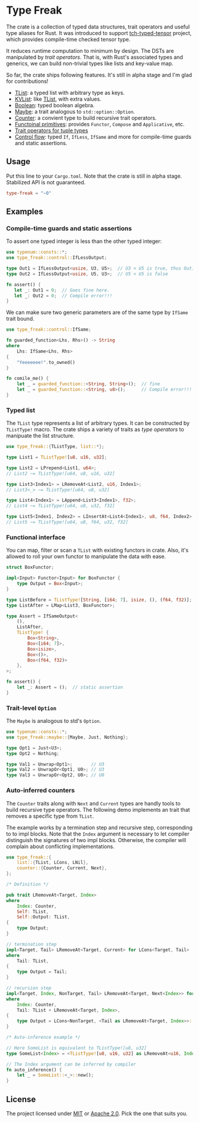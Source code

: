 # Type Freak

The crate is a collection of typed data structures, trait operators and
useful type aliases for Rust.
It was introduced to support [tch-typed-tensor](https://github.com/jerry73204/tch-typed-tensor) project,
which provides compile-time checked tensor type.

It reduces runtime computation to minimum by design.
The DSTs are manipulated by _trait operators_.
That is, with Rust's associated types and generics,
we can build non-trivial types like lists and key-value map.

So far, the crate ships following features. It's still in alpha stage and I'm glad for contributions!

- [TList](src/list/mod.rs): a typed list with arbitrary type as keys.
- [KVList](src/kvlist/mod.rs): like [TList](src/list/mod.rs), with extra values.
- [Boolean](src/boolean.rs): typed boolean algebra.
- [Maybe](src/maybe.rs): a trait analogous to `std::option::Option`.
- [Counter](src/counter.rs): a convient type to build recursive trait operators.
- [Functoinal primitives](src/functional/mod.rs): provides `Functor`, `Compose` and `Applicative`, etc.
- [Trait operators for tuple types](src/tuple.rs)
- [Control flow](src/control.rs): typed `If`, `IfLess`, `IfSame` and more for compile-time guards and static assertions.

## Usage

Put this line to your `Cargo.toml`. Note that the crate is still in alpha stage.
Stabilized API is not guaranteed.

```toml
type-freak = "~0"
```

## Examples

### Compile-time guards and static assertions

To assert one typed integer is less than the other typed integer:

```rust
use typenum::consts::*;
use type_freak::control::IfLessOutput;

type Out1 = IfLessOutput<usize, U3, U5>;  // U3 < U5 is true, thus Out1 ~= usize
type Out2 = IfLessOutput<usize, U5, U3>;  // U5 < U5 is false

fn assert() {
   let _: Out1 = 0;  // Goes fine here.
   let _: Out2 = 0;  // Compile error!!!
}
 ```

We can make sure two generic parameters are of the same type by `IfSame`
trait bound.

```rust
use type_freak::control::IfSame;

fn guarded_function<Lhs, Rhs>() -> String
where
    Lhs: IfSame<Lhs, Rhs>
{
    "Yeeeeeee!".to_owned()
}

fn comile_me() {
    let _ = guarded_function::<String, String>();  // fine
    let _ = guarded_function::<String, u8>();      // Compile error!!!
}
```

### Typed list

The `TList` type represents a list of arbitrary types. It can be constructed
by `TListType!` macro. The crate ships a variety of traits as _type operators_ to
manipuate the list structure.

```rust
use type_freak::{TListType, list::*};

type List1 = TListType![u8, u16, u32];

type List2 = LPrepend<List1, u64>;
// List2 ~= TListType![u64, u8, u16, u32]

type List3<Index1> = LRemoveAt<List2, u16, Index1>;
// List3<_> ~= TListType![u64, u8, u32]

type List4<Index1> = LAppend<List3<Index1>, f32>;
// List4 ~= TListType![u64, u8, u32, f32]

type List5<Index1, Index2> = LInsertAt<List4<Index1>, u8, f64, Index2>;
// List5 ~= TListType![u64, u8, f64, u32, f32]
```

### Functional interface

You can map, filter or scan a `TList` with existing functors in crate.
Also, it's allowed to roll your own functor to manipulate the data with ease.

```rust
struct BoxFunctor;

impl<Input> Functor<Input> for BoxFunctor {
    type Output = Box<Input>;
}

type ListBefore = TListType![String, [i64; 7], isize, (), (f64, f32)];
type ListAfter = LMap<List3, BoxFunctor>;

type Assert = IfSameOutput<
    (),
    ListAfter,
    TListType! {
        Box<String>,
        Box<[i64; 7]>,
        Box<isize>,
        Box<()>,
        Box<(f64, f32)>
    },
>;

fn assert() {
    let _: Assert = ();  // static assertion
}
```

### Trait-level `Option`

The `Maybe` is analogous to std's `Option`.

```rust
use typenum::consts::*;
use type_freak::maybe::{Maybe, Just, Nothing};

type Opt1 = Just<U3>;
type Opt2 = Nothing;

type Val1 = Unwrap<Opt1>;       // U3
type Val2 = UnwrapOr<Opt1, U0>; // U3
type Val3 = UnwrapOr<Opt2, U0>; // U0
```

### Auto-inferred counters

The `Counter` traits along with `Next` and `Current` types are handly
tools to build recursive type operators. The following demo implements
an trait that removes a specific type from `TList`.

The example works by a termination step and recursive step, corresponding
to to impl blocks. Note that the `Index` argument is necessary to let compiler
distinguish the signatures of two impl blocks. Otherwise, the compiler will
complain about conflicting implementations.


```rust
use type_freak::{
    list::{TList, LCons, LNil},
    counter::{Counter, Current, Next},
};

/* Definition */

pub trait LRemoveAt<Target, Index>
where
    Index: Counter,
    Self: TList,
    Self::Output: TList,
{
    type Output;
}

// termination step
impl<Target, Tail> LRemoveAt<Target, Current> for LCons<Target, Tail>
where
    Tail: TList,
{
    type Output = Tail;
}

// recursion step
impl<Target, Index, NonTarget, Tail> LRemoveAt<Target, Next<Index>> for LCons<NonTarget, Tail>
where
    Index: Counter,
    Tail: TList + LRemoveAt<Target, Index>,
{
    type Output = LCons<NonTarget, <Tail as LRemoveAt<Target, Index>>::Output>;
}

/* Auto-inference example */

// Here SomeList is equivalent to TListType![u8, u32]
type SomeList<Index> = <TListType![u8, u16, u32] as LRemoveAt<u16, Index>>::Output;

// The Index argument can be inferred by compiler
fn auto_inference() {
    let _ = SomeList::<_>::new();
}
```


## License

The project licensed under [MIT](LICENSE-MIT) or [Apache 2.0](LICENSE-APACHE). Pick the one that suits you.
